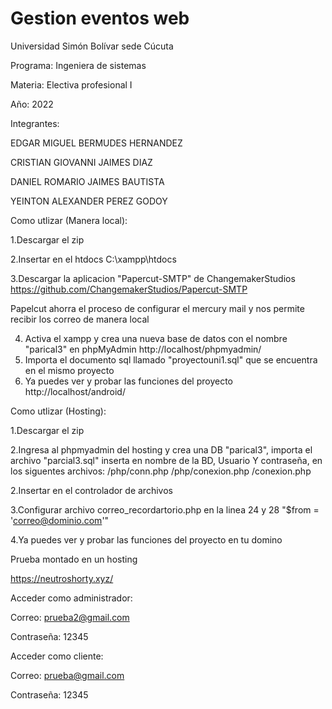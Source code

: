 # Gestion eventos web

Universidad Simón Bolívar sede Cúcuta

Programa: Ingeniera de sistemas

Materia: Electiva profesional I

Año: 2022


Integrantes: 

EDGAR MIGUEL BERMUDES HERNANDEZ

CRISTIAN GIOVANNI JAIMES DIAZ

DANIEL ROMARIO JAIMES BAUTISTA

YEINTON ALEXANDER PEREZ GODOY


Como utlizar (Manera local): 

1.Descargar el zip 

2.Insertar en el htdocs C:\xampp\htdocs 

3.Descargar la aplicacion "Papercut-SMTP" de ChangemakerStudios
https://github.com/ChangemakerStudios/Papercut-SMTP

Papelcut ahorra el proceso de configurar el mercury mail 
y nos permite recibir los correo de manera local

4. Activa el xampp y crea una nueva base de datos con el nombre "parical3" en phpMyAdmin http://localhost/phpmyadmin/
5. Importa el documento sql llamado "proyectouni1.sql" que se encuentra en el mismo proyecto 
6. Ya puedes ver y probar las funciones del proyecto http://localhost/android/

Como utlizar (Hosting):

1.Descargar el zip 

2.Ingresa al phpmyadmin del hosting y crea una DB "parical3", importa el archivo "parcial3.sql" inserta en nombre de la BD, Usuario Y contraseña, en los siguentes archivos:
/php/conn.php
/php/conexion.php
/conexion.php

2.Insertar en el controlador de archivos

3.Configurar archivo correo_recordartorio.php en la linea 24 y 28 "$from = 'correo@dominio.com'"

4.Ya puedes ver y probar las funciones del proyecto en tu domino


Prueba montado en un hosting 

https://neutroshorty.xyz/


Acceder como administrador:

Correo: prueba2@gmail.com

Contraseña: 12345    

Acceder como cliente:

Correo: prueba@gmail.com

Contraseña: 12345
